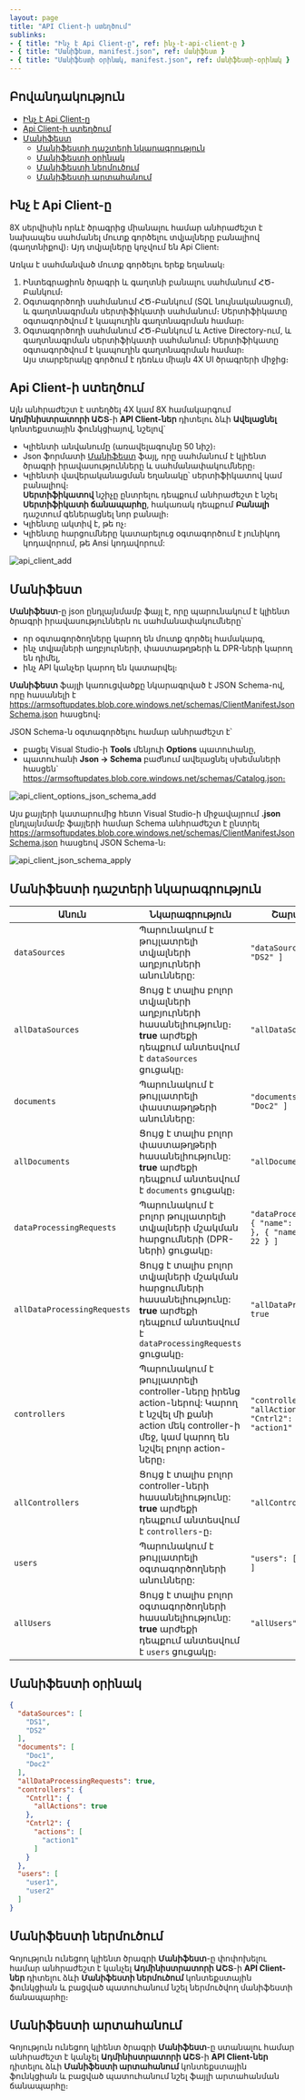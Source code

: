 ```yaml
---
layout: page
title: "API Client-ի ստեղծում" 
sublinks:
- { title: "Ինչ է Api Client-ը", ref: ինչ-է-api-client-ը }
- { title: "Մանիֆեստ, manifest.json", ref: մանիֆեստ }
- { title: "Մանիֆեստի օրինակ, manifest.json", ref: մանիֆեստի-օրինակ }
---
```


## Բովանդակություն

- [Ինչ է Api Client-ը](#ինչ-է-api-client-ը)
- [Api Client-ի ստեղծում](#api-client-ի-ստեղծում)
- [Մանիֆեստ](#մանիֆեստ)
  - [Մանիֆեստի դաշտերի նկարագրություն](#մանիֆեստի-դաշտերի-նկարագրություն)
  - [Մանիֆեստի օրինակ](#մանիֆեստի-օրինակ)
  - [Մանիֆեստի ներմուծում](#մանիֆեստի-ներմուծում)
  - [Մանիֆեստի արտահանում](#մանիֆեստի-արտահանում)

## Ինչ է Api Client-ը

8X սերվիսին որևէ ծրագրից միանալու համար անհրաժեշտ է նախապես սահմանել մուտք գործելու տվյալները բանալիով (գաղտնիքով)։
Այդ տվյալները կոչվում են Api Client։

Առկա է սահմանված մուտք գործելու երեք եղանակ։
1. Ինտեգրացիոն ծրագրի և գաղտնի բանալու սահմանում ՀԾ-Բանկում։
2. Օգտագործողի սահմանում ՀԾ-Բանկում (SQL նույնականացում), և գաղտնագրման սերտիֆիկատի սահմանում։
  Սերտիֆիկատը օգտագործվում է կապուղին գաղտնագրման համար։
3. Օգտագործողի սահմանում ՀԾ-Բանկում և Active Directory-ում, և գաղտնագրման սերտիֆիկատի սահմանում։
  Սերտիֆիկատը օգտագործվում է կապուղին գաղտնագրման համար։  
  Այս տարբերակը գործում է դեռևս միայն 4X UI ծրագրերի միջից։

## Api Client-ի ստեղծում

Այն անհրաժեշտ է ստեղծել 4X կամ 8X համակարգում **Ադմինիստրատորի ԱՇՏ**-ի **API Client-ներ** դիտելու ձևի **Ավելացնել** կոնտեքստային ֆունկցիայով, նշելով`
* Կլիենտի անվանումը (առավելագույնը 50 նիշ)։
* Json ֆորմատի [Մանիֆեստ](#մանիֆեստ) ֆայլ, որը սահմանում է կլիենտ ծրագրի իրավասությունները և սահմանափակումները։
* Կլիենտի վավերականացման եղանակը՝ սերտիֆիկատով կամ բանալիով։  
  **Սերտիֆիկատով** նշիչը ընտրելու դեպքում անհրաժեշտ է նշել **Սերտիֆիկատի ճանապարհը**, հակառակ դեպքում **Բանալի** դաշտում գեներացնել նոր բանալի։
* Կլիենտը ակտիվ է, թե ոչ։
* Կլիենտը հարցումները կատարելուց օգտագործում է յունիկոդ կոդավորում, թե Ansi կոդավորում:

![api_client_add](api_client_add.png)

## Մանիֆեստ 

**Մանիֆեստ**-ը json ընդլայնմամբ ֆայլ է, որը պարունակում է կլիենտ ծրագրի իրավասություններն ու սահմանափակումները՝ 
* որ օգտագործողները կարող են մուտք գործել համակարգ, 
* ինչ տվյալների աղբյուրների, փաստաթղթերի և DPR-ների կարող են դիմել,
* ինչ API կանչեր կարող են կատարվել։

**Մանիֆեստ** ֆայլի կառուցվածքը նկարագրված է JSON Schema-ով, որը հասանելի է https://armsoftupdates.blob.core.windows.net/schemas/ClientManifestJsonSchema.json հասցեով։

JSON Schema-ն օգտագործելու համար անհրաժեշտ է՝
* բացել Visual Studio-ի **Tools** մենյուի **Options** պատուհանը,
* պատուհանի **Json -> Schema** բաժնում ավելացնել սխեմաների հասցեն` https://armsoftupdates.blob.core.windows.net/schemas/Catalog.json։

![api_client_options_json_schema_add](api_client_options_json_schema_add.png)

Այս քայլերի կատարումից հետո Visual Studio-ի միջավայրում **.json** ընդլայնմամբ ֆայլերի համար Schema անհրաժեշտ է ընտրել https://armsoftupdates.blob.core.windows.net/schemas/ClientManifestJsonSchema.json հասցեով JSON Schema-ն։

![api_client_json_schema_apply](api_client_json_schema_apply.png)

## Մանիֆեստի դաշտերի նկարագրություն

| Անուն |  Նկարագրություն | Շարահյուսություն |
|--|--|--|
| `dataSources` | Պարունակում է թույլատրելի տվյալների աղբյուրների անունները: | `"dataSources": [ "DS1", "DS2" ]` |
| `allDataSources` | Ցույց է տալիս բոլոր տվյալների աղբյուրների հասանելիությունը։ **true** արժեքի դեպքում անտեսվում է `dataSources` ցուցակը։ | `"allDataSources": true` |
| `documents` | Պարունակում է թույլատրելի փաստաթղթերի անունները: | `"documents": [ "Doc1", "Doc2" ]` |
| `allDocuments` | Ցույց է տալիս բոլոր փաստաթղթերի հասանելիությունը: **true** արժեքի դեպքում անտեսվում է `documents` ցուցակը։ | `"allDocuments": true` |
| `dataProcessingRequests` | Պարունակում է բոլոր թույլատրելի տվյալների մշակման հարցումների (DPR-ների) ցուցակը։ | `"dataProcessingRequests": [ { "name": "Dpr1", "type": 21 }, { "name": "Dpr2", "type": 22 } ]` |
| `allDataProcessingRequests` | Ցույց է տալիս բոլոր տվյալների մշակման հարցումների հասանելիությունը: **true** արժեքի դեպքում անտեսվում է `dataProcessingRequests` ցուցակը։ | `"allDataProcessingRequests": true` |
| `controllers` | Պարունակում է թույլատրելի controller-ները իրենց action-ներով: Կարող է նշվել մի քանի action մեկ controller-ի մեջ, կամ կարող են նշվել բոլոր action-ները։ | `"controllers": { "Cntrl1": { "allActions": true }, "Cntrl2": { "actions": [ "action1" ] } }` |
| `allControllers` | Ցույց է տալիս բոլոր controller-ների հասանելիությունը: **true** արժեքի դեպքում անտեսվում է `controllers`-ը։ | `"allControllers": true` |
| `users` | Պարունակում է թույլատրելի օգտագործողների անունները: | `"users": [ "user1", "user2" ]` |
| `allUsers` | Ցույց է տալիս բոլոր օգտագործողների հասանելիությունը: **true** արժեքի դեպքում անտեսվում է `users` ցուցակը։ | `"allUsers": true` |

## Մանիֆեստի օրինակ

```json
{
  "dataSources": [
    "DS1",
    "DS2"
  ],
  "documents": [
    "Doc1",
    "Doc2"
  ],
  "allDataProcessingRequests": true,
  "controllers": {
    "Cntrl1": {
      "allActions": true
    },
    "Cntrl2": {
      "actions": [
        "action1"
      ]
    }
  },
  "users": [
    "user1",
    "user2"
  ]
}
```
## Մանիֆեստի ներմուծում

Գոյություն ունեցող կլիենտ ծրագրի **Մանիֆեստ**-ը փոփոխելու համար անհրաժեշտ է կանչել **Ադմինիստրատորի ԱՇՏ**-ի **API Client-ներ** դիտելու ձևի **Մանիֆեստի ներմուծում** կոնտեքստային ֆունկցիան և բացված պատուհանում նշել ներմուծվող մանիֆեստի ճանապարհը։

## Մանիֆեստի արտահանում

Գոյություն ունեցող կլիենտ ծրագրի **Մանիֆեստ**-ը ստանալու համար անհրաժեշտ է կանչել **Ադմինիստրատորի ԱՇՏ**-ի **API Client-ներ** դիտելու ձևի **Մանիֆեստի արտահանում** կոնտեքստային ֆունկցիան և բացված պատուհանում նշել ֆայլի արտահանման ճանապարհը։
